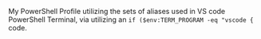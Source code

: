 My PowerShell Profile utilizing the sets of aliases used in VS code PowerShell Terminal, via utilizing an `if ($env:TERM_PROGRAM -eq "vscode {` code.

